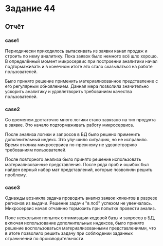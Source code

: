 # Задание 44

## Отчёт

### case1

Периодически приходилось вытаскивать из заявки канал продаж и строить по нему аналитику.
Пока заявок было немного всё шло хорошо. В определённый момент микросервис при построении аналитики начал подтормаживать
и в
конечном итоге это стало сказываться на работе пользователей.

Было принято решение применить материализованное представление с его регулярным обновлением. Данная мера позволила
значительно ускорить аналитику и удовлетворить требованиям качества пользователей.

### case2

Со временем достаточно много логики стало завязано на тип продукта в заявке. Это начало подтормаживать работу
микросервиса.

После анализа логики и запросов в БД было решено применить дополнительный индекс. Это улучшило ситуацию, но не
исправило. Время отклика микросервиса по-прежнему не удовлетворяло требованиям пользователей.

После повторного анализа было принято решение использовать материализованные представления. После ряда проб и ошибок
был найден верный набор мат представлений, которые позволили решить проблему.

### case3

Однажды возникла задача проводить анализ заявок клиентов в разрезе регионов из выдачи. Решение задачи "в лоб" успехом не
увенчалась. Микросервис начал отчаянно тормозить при попытке провести анализ.

Поле нескольких попыток оптимизации кодовой базы и запросов в БД, включая использование дополнительных индексов, было
принято решение воспользоваться материализованными представлениями, что в итоге позволило решить задачу при соблюдении
заданных ограничений по производительности.
